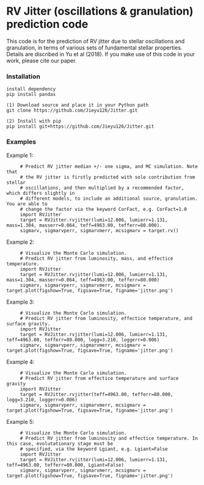 # RV Jitter (oscillations & granulation) prediction code
This code is for the prediction of RV jitter due to stellar oscillations and granulation, in terms of various sets of fundamental stellar properties. Details are discribed in Yu et al (2018). If you make use of this code in your work, please cite our paper. 
### Installation

    install dependency
    pip install pandas
    
    (1) Download source and place it in your Python path
    git clone https://github.com/Jieyu126/Jitter.git
    
    (2) Install with pip
    pip install git+https://github.com/Jieyu126/Jitter.git
    
    
### Examples
Example 1:  

         # Predict RV jitter median +/- one sigma, and MC simulation. Note that 
         # the RV jitter is firstly predicted with sole contribution from stellar 
         # oscillations, and then multiplied by a recommended factor, which differs slightly in 
         # different models, to include an additional source, granulation. You are able to 
         # change the factor via the keyword CorFact, e.g. CorFact=1.0
         import RVJitter   
         target = RVJitter.rvjitter(lumi=12.006, lumierr=1.131, mass=1.304, masserr=0.064, teff=4963.00, tefferr=80.000).   
         sigmarv, sigmarvperr, sigmarvmerr, mcsigmarv = target.rv() 

           
Example 2:  

         # Visualize the Monte Carlo simulation. 
         # Predict RV jitter from luminosity, mass, and effectice temperature.     
         import RVJitter   
         target = RVJitter.rvjitter(lumi=12.006, lumierr=1.131, mass=1.304, masserr=0.064, teff=4963.00, tefferr=80.000)    
         sigmarv, sigmarvperr, sigmarvmerr, mcsigmarv = target.plot(figshow=True, figsave=True, figname='jitter.png')   
  
    
Example 3:  

         # Visualize the Monte Carlo simulation. 
         # Predict RV jitter from luminosity, effectice temperature, and surface gravity.    
         import RVJitter  
         target = RVJitter.rvjitter(lumi=12.006, lumierr=1.131, teff=4963.00, tefferr=80.000, logg=3.210, loggerr=0.006)  
         sigmarv, sigmarvperr, sigmarvmerr, mcsigmarv = target.plot(figshow=True, figsave=True, figname='jitter.png')   
     
     
Example 4:  

         # Visualize the Monte Carlo simulation. 
         # Predict RV jitter from effectice temperature and surface gravity   
         import RVJitter  
         target = RVJitter.rvjitter(teff=4963.00, tefferr=80.000,  logg=3.210, loggerr=0.006)  
         sigmarv, sigmarvperr, sigmarvmerr, mcsigmarv = target.plot(figshow=True, figsave=True, figname='jitter.png')  
    
    
Example 5:  

         # Visualize the Monte Carlo simulation. 
         # Predict RV jitter from luminosity and effectice temperature. In this case, evolutationary stage must be 
         # specified, via the keyword Lgiant, e.g. Lgiant=False
         import RVJitter  
         target = RVJitter.rvjitter(lumi=12.006, lumierr=1.131, teff=4963.00, tefferr=80.000, Lgiant=False)  
         sigmarv, sigmarvperr, sigmarvmerr, mcsigmarv = target.plot(figshow=True, figsave=True, figname='jitter.png')            
     

